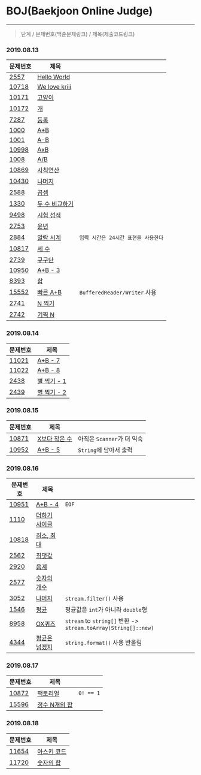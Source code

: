 # BOJ(Baekjoon Online Judge)
---
> 단계 / 문제번호(백준문제링크) / 제목(제출코드링크)
### 2019.08.13
|문제번호|제목||
|---|---|---|
|[2557](https://www.acmicpc.net/problem/2557)|[Hello World](java/2557.java)|
|[10718](https://www.acmicpc.net/problem/10718)|[We love kriii](java/10718.java)|
|[10171](https://www.acmicpc.net/problem/10171)|[고양이](java/10171.java)
|[10172](https://www.acmicpc.net/problem/10172)|[개](java/10172.java)
|[7287](https://www.acmicpc.net/problem/7287)|[등록](java/7287.java)
|[1000](https://www.acmicpc.net/problem/1000)|[A+B](java/1000.java)
|[1001](https://www.acmicpc.net/problem/1001)|[A-B](java/1001.java)
|[10998](https://www.acmicpc.net/problem/10998)|[AxB](java/10998.java)
|[1008](https://www.acmicpc.net/problem/1008)|[A/B](java/1008.java)
|[10869](https://www.acmicpc.net/problem/10869)|[사칙연산](java/10869.java)
|[10430](https://www.acmicpc.net/problem/10430)|[나머지](java/10430.java)
|[2588](https://www.acmicpc.net/problem/2588)|[곱셈](java/2588.java)
|[1330](https://www.acmicpc.net/problem/1330)|[두 수 비교하기](java/1330.java)
|[9498](https://www.acmicpc.net/problem/9498)|[시험 성적](java/9498.java)
|[2753](https://www.acmicpc.net/problem/2753)|[윤년](java/2753.java)
|[2884](https://www.acmicpc.net/problem/2884)|[알람 시계](java/2884.java)|`입력 시간은 24시간 표현을 사용한다`
|[10817](https://www.acmicpc.net/problem/10817)|[세 수](java/10817.java)
|[2739](https://www.acmicpc.net/problem/2739)|[구구단](java/2739.java)
|[10950](https://www.acmicpc.net/problem/10950)|[A+B - 3](java/10950.java)
|[8393](https://www.acmicpc.net/problem/8393)|[합](java/8393.java)
|[15552](https://www.acmicpc.net/problem/15552)|[빠른 A+B](java/15552.java)|`BufferedReader/Writer` 사용
|[2741](https://www.acmicpc.net/problem/2741)|[N 찍기](java/2741.java)
|[2742](https://www.acmicpc.net/problem/2742)|[기찍 N](java/2742.java)

### 2019.08.14
|문제번호|제목|
|---|---|
|[11021](https://www.acmicpc.net/problem/11021)|[A+B - 7](java/11021.java)
|[11022](https://www.acmicpc.net/problem/11022)|[A+B - 8](java/11022.java)
|[2438](https://www.acmicpc.net/problem/2438)|[별 찍기 - 1](java/2438.java)
|[2439](https://www.acmicpc.net/problem/2439)|[별 찍기 - 2](java/2439.java)

### 2019.08.15
|문제번호|제목||
|---|---|---|
|[10871](https://www.acmicpc.net/problem/10871)|[X보다 작은 수](java/10871.java)|아직은 `Scanner`가 더 익숙
|[10952](https://www.acmicpc.net/problem/10952)|[A+B - 5](java/10952.java)|`String`에 담아서 출력

### 2019.08.16
|문제번호|제목||
|---|---|---|
|[10951](https://www.acmicpc.net/problem/10951)|[A+B - 4](java/10951.java)|`EOF`
|[1110](https://www.acmicpc.net/problem/1110)|[더하기 사이클](java/1110.java)
|[10818](https://www.acmicpc.net/problem/10818)|[최소, 최대](java/10818.java)
|[2562](https://www.acmicpc.net/problem/2562)|[최댓값](java/2562.java)
|[2920](https://www.acmicpc.net/problem/2920)|[음계](java/2920.java)
|[2577](https://www.acmicpc.net/problem/2577)|[숫자의 개수](java/2577.java)
|[3052](https://www.acmicpc.net/problem/3052)|[나머지](java/3052.java)|`stream.filter()` 사용
|[1546](https://www.acmicpc.net/problem/1546)|[평균](java/1546.java)|평균값은 `int`가 아니라 `double`형
|[8958](https://www.acmicpc.net/problem/8958)|[OX퀴즈](java/8958.java)|`stream` to `string[]` 변환 -> `stream.toArray(String[]::new)`
|[4344](https://www.acmicpc.net/problem/4344)|[평균은 넘겠지](java/4344.java)|`string.format()` 사용 반올림

### 2019.08.17
|문제번호|제목||
|---|---|---|
|[10872](https://www.acmicpc.net/problem/10872)|[팩토리얼](java/10872.java)|`0! == 1`
|[15596](https://www.acmicpc.net/problem/15596)|[정수 N개의 합](java/15596.java)

### 2019.08.18
|문제번호|제목|
|---|---|
|[11654](https://www.acmicpc.net/problem/11654)|[아스키 코드](java/11654.java)
|[11720](https://www.acmicpc.net/problem/11720)|[숫자의 합](java/11720.java)